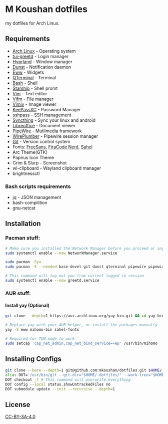 # M Koushan dotfiles
my dotfiles for Arch Linux.

## Requirements
* [Arch Linux](https://archlinux.org) - Operating system
* [tui-greetd](https://wiki.archlinux.org/title/greetd) - Login manager
* [Hyprland](https://wiki.archlinux.org/title/Hyprland) - Window manager
* [Dunst](https://wiki.archlinux.org/title/Dunst) - Notification daemon
* [Eww](https://elkowar.github.io/eww/) - Widgets
* [QTerminal](https://github.com/lxqt/qterminal) - Terminal
* [Bash](https://wiki.archlinux.org/title/Bash) - Shell
* [Starship](https://starship.rs/) - Shell promt
* [Vim](https://wiki.archlinux.org/title/Vim) - Text editor
* [Vifm](https://wiki.archlinux.org/title/vifm) - File manager
* [Vimiv](https://karlch.github.io/vimiv/) - Image viewer
* [KeePassXC](https://wiki.archlinux.org/title/KeePass) - Password Manager
* [sshpass](https://archlinux.org/packages/extra/x86_64/sshpass/) - SSH management
* [Syncthing](https://wiki.archlinux.org/title/Syncthing) - Sync your linux and android
* [Libreoffice](https://wiki.archlinux.org/title/LibreOffice) - Document viewer
* [PipeWire](https://wiki.archlinux.org/title/PipeWire) - Mutlimedia framework
* [WirePlumber](https://wiki.archlinux.org/title/WirePlumber) - Pipewire session manager
* [Git](https://wiki.archlinux.org/title/Git) - Version control system
* Fonts: [FreeSans](https://www.gnu.org/software/freefont/), [FiraCode Nerd](https://www.nerdfonts.com/font-downloads), [Sahel](https://github.com/rastikerdar/sahel-font)
* Arc Theme(GTK)
* Papirus Icon Theme
* Grim & Slurp - Screenshot
* wl-clipboard - Wayland clipboard manager
* brightnessctl

### Bash scripts requirements
* jq - JSON management
* bash-compilition
* gnu-netcat

## Installation

### Pacman stuff:

```bash
# Make sure you installed the Network Manager before you proceed or any other network management app
sudo systemctl enable --now NetworkManager.service

sudo pacman -Syu
sudo pacman -S --needed base-devel git dunst qterminal pipewire pipewire-alsa starship gnu-free-fonts firefox-developer-edition hyprland hypridle hyprpaper syncthing keepassxc jq bash-compilition gnu-netcat vim vifm wl-clipboard grim slurp arc-gtk-theme papirus-icon-theme sshpass ttf-firacode-nerd ttf-nerd-fonts-symbols udiskie unrar unzip vimiv brightnessctl wireplumber qt5-wayland qt6-wayland ntfs-3g libreoffice-fresh 

# This command will log out you from current logged in session
sudo systemctl enable --now greetd.service
```
### AUR stuff:

#### Install yay (Optional)

```bash
git clone --depth=1 https://aur.archlinux.org/yay-bin.git && cd yay-bin && makepkg -si

```

```bash
# Replace yay with your AUR helper, or install the packages manually
yay -S eww mihomo-bin sahel-fonts

# Required for TUN mode to work
sudo setcap 'cap_net_admin,cap_net_bind_service=+ep' /usr/bin/mihomo 

```

## Installing Configs

```bash
git clone --bare --depth=1 git@github.com:mkoushan/dotfiles.git $HOME/.dotfiles
alias DOT='/usr/bin/git --git-dir="$HOME/.dotfiles/" --work-tree="$HOME"'
DOT checkout -f # This command will overwrite everything
DOT config --local status.showUntrackedFiles no
DOT submodule update --init --recursive --depth=1
```

## License
[CC-BY-SA-4.0](https://spdx.org/licenses/CC-BY-SA-4.0.html)
